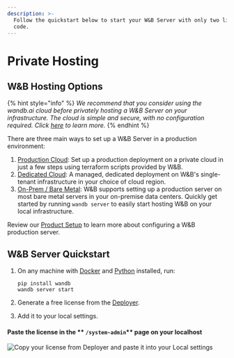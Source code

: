 ```yaml
---
description: >-
  Follow the quickstart below to start your W&B Server with only two lines of
  code.
---
```


# Private Hosting

## W\&B Hosting Options&#x20;

{% hint style="info" %}
_We recommend that you consider using the wandb.ai cloud before privately hosting a W\&B Server on your infrastructure. The cloud is simple and secure, with no configuration required. Click_ [_here_](https://docs.wandb.ai/quickstart) _to learn more._&#x20;
{% endhint %}

There are three main ways to set up a W\&B Server in a production environment:

1. [Production Cloud](setup/private-cloud.md): Set up a production deployment on a private cloud in just a few steps using terraform scripts provided by W\&B.&#x20;
2. [Dedicated Cloud](setup/dedicated-cloud.md): A managed, dedicated deployment on W\&B's single-tenant infrastructure in your choice of cloud region.&#x20;
3. [On-Prem / Bare Metal](setup/on-premise-baremetal.md): W\&B supports setting up a production server on most bare metal servers in your on-premise data centers. Quickly get started by running `wandb server` to easily start hosting W\&B on your local infrastructure.&#x20;

Review our [Product Setup](setup/) to learn more about configuring a W\&B production server.

## W\&B Server Quickstart

1.  On any machine with [Docker](https://www.docker.com) and [Python](https://www.python.org) installed, run:

    ```
    pip install wandb
    wandb server start 
    ```
2. Generate a free license from the [Deployer](https://deploy.wandb.ai/).
3. Add it to your local settings.

#### Paste the license in the \*\* `/system-admin`\*\* page on your localhost

![Copy your license from Deployer and paste it into your Local settings](../../.gitbook/assets/License.gif)
